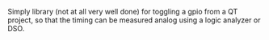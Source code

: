 Simply library (not at all very well done) for toggling a gpio from a QT
project, so that the timing can be measured analog using a logic analyzer or
DSO.
